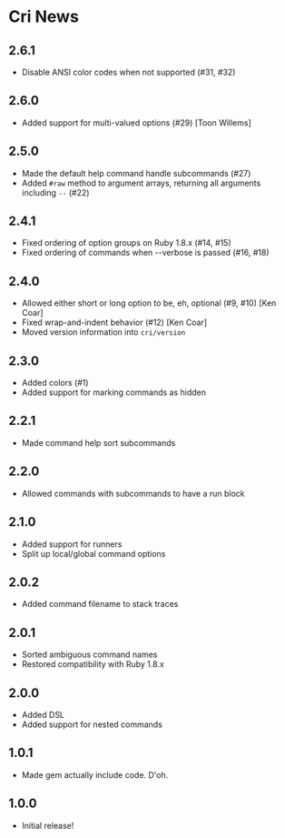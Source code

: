Cri News
========

2.6.1
-----

* Disable ANSI color codes when not supported (#31, #32)

2.6.0
-----

* Added support for multi-valued options (#29) [Toon Willems]

2.5.0
-----

* Made the default help command handle subcommands (#27)
* Added `#raw` method to argument arrays, returning all arguments including `--` (#22)

2.4.1
-----

* Fixed ordering of option groups on Ruby 1.8.x (#14, #15)
* Fixed ordering of commands when --verbose is passed (#16, #18)

2.4.0
-----

* Allowed either short or long option to be, eh, optional (#9, #10) [Ken Coar]
* Fixed wrap-and-indent behavior (#12) [Ken Coar]
* Moved version information into `cri/version`

2.3.0
-----

* Added colors (#1)
* Added support for marking commands as hidden

2.2.1
-----

* Made command help sort subcommands

2.2.0
-----

* Allowed commands with subcommands to have a run block

2.1.0
-----

* Added support for runners
* Split up local/global command options

2.0.2
-----

* Added command filename to stack traces

2.0.1
-----

* Sorted ambiguous command names
* Restored compatibility with Ruby 1.8.x

2.0.0
-----

* Added DSL
* Added support for nested commands

1.0.1
-----

* Made gem actually include code. D'oh.

1.0.0
-----

* Initial release!
